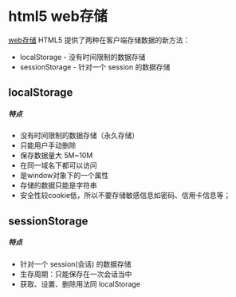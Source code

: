 # html5 web存储
[web存储](https://754846039.github.io/javascript/index.html?file=001_javascript/016_结合后台的应用/004-本地存储)
HTML5 提供了两种在客户端存储数据的新方法：
- localStorage - 没有时间限制的数据存储
- sessionStorage - 针对一个 session 的数据存储

## localStorage
##### 特点
- 没有时间限制的数据存储（永久存储）
- 只能用户手动删除
- 保存数据量大 5M~10M
- 在同一域名下都可以访问
- 是window对象下的一个属性
- 存储的数据只能是字符串
- 安全性较cookie低，所以不要存储敏感信息如密码、信用卡信息等；

## sessionStorage  
##### 特点
- 针对一个 session(会话) 的数据存储
- 生存周期：只能保存在一次会话当中
- 获取、设置、删除用法同 localStorage

